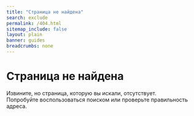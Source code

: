 ```yaml
---
title: "Страница не найдена"
search: exclude
permalink: /404.html
sitemap_include: false
layout: plain
banner: guides
breadcrumbs: none
---
```

<h1 class="docs__title">Страница не найдена</h1>
Извините, но страница, которую вы искали, отсутствует.<br/>
Попробуйте воспользоваться поиском или проверьте правильность адреса.
<div class="error-image">
    <img src="{{ site.url }}/images/404.png" alt=""/>
</div>
